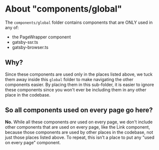 # About "components/global"

The `components/global` folder contains components that are ONLY used in any of:

- the PageWrapper component
- gatsby-ssr.ts
- gatsby-browser.ts

## Why?

Since these components are used only in the places listed above, we tuck them
away inside this `global` folder to make navigating the other components easier. By placing them in this sub-folder, it is easier to ignore these components since you won't ever be including them in any other place in the codebase.

## So all components used on every page go here?

**No.** While all these components _are_ used on every page, we don't include other components that are used on every page, like the Link component, because those components are used by other places in the codebase, not just those places listed above. To repeat, this isn't a place to put any "used on every page" component.
